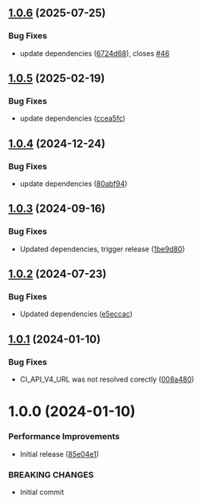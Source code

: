 ## [1.0.6](https://github.com/4ch3los/semantic-release-additional-tags/compare/v1.0.5...v1.0.6) (2025-07-25)


### Bug Fixes

* update dependencies ([6724d68](https://github.com/4ch3los/semantic-release-additional-tags/commit/6724d68a1c9665229188ef477538b5c242f3c0ee)), closes [#46](https://github.com/4ch3los/semantic-release-additional-tags/issues/46)

## [1.0.5](https://github.com/4ch3los/semantic-release-additional-tags/compare/v1.0.4...v1.0.5) (2025-02-19)


### Bug Fixes

* update dependencies ([ccea5fc](https://github.com/4ch3los/semantic-release-additional-tags/commit/ccea5fc4dc8bad9782bcebb6d668068323724941))

## [1.0.4](https://github.com/4ch3los/semantic-release-additional-tags/compare/v1.0.3...v1.0.4) (2024-12-24)


### Bug Fixes

* update dependencies ([80abf94](https://github.com/4ch3los/semantic-release-additional-tags/commit/80abf94c26336db3ce075a313a3466463e7ecea2))

## [1.0.3](https://github.com/4ch3los/semantic-release-additional-tags/compare/v1.0.2...v1.0.3) (2024-09-16)


### Bug Fixes

* Updated dependencies, trigger release ([1be9d80](https://github.com/4ch3los/semantic-release-additional-tags/commit/1be9d8042010648d85a680d63c370a25884212a9))

## [1.0.2](https://github.com/4ch3los/semantic-release-additional-tags/compare/v1.0.1...v1.0.2) (2024-07-23)


### Bug Fixes

* Updated dependencies ([e5eccac](https://github.com/4ch3los/semantic-release-additional-tags/commit/e5eccace14e10fcc7f51d2cc0d9d046ddf3abcfa))

## [1.0.1](https://github.com/4ch3los/semantic-release-additional-tags/compare/v1.0.0...v1.0.1) (2024-01-10)


### Bug Fixes

* CI_API_V4_URL was not resolved corectly ([008a480](https://github.com/4ch3los/semantic-release-additional-tags/commit/008a48051c9d71fc595fbe6fd593923a35e92047))

# 1.0.0 (2024-01-10)


### Performance Improvements

* Initial release ([85e04e1](https://github.com/4ch3los/semantic-release-additional-tags/commit/85e04e1cf4b2dba2d88cec11ebf6b6c6f1c5e890))


### BREAKING CHANGES

* Initial commit
